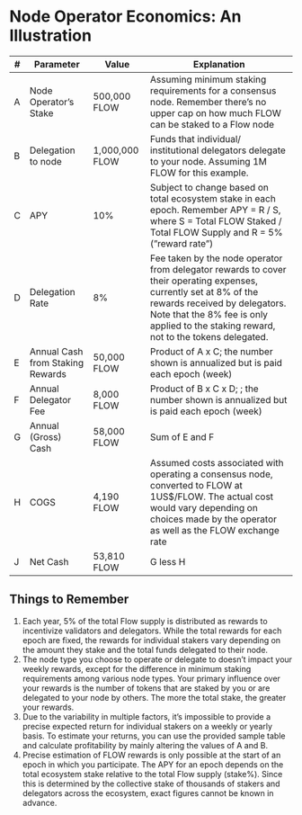 # Node Operator Economics: An Illustration

| # | Parameter  | Value | Explanation  |
| -------- | ------------- | ------------- | ------------- |
| A| Node Operator’s Stake  | 500,000 FLOW  | Assuming minimum staking requirements for a consensus node. Remember there’s no upper cap on how much FLOW can be staked to a Flow node  |
| B| Delegation to node | 1,000,000 FLOW  | Funds that individual/ institutional delegators delegate to your node. Assuming 1M FLOW for this example.  |
| C | APY | 10%  | Subject to change based on total ecosystem stake in each epoch. Remember APY = R / S, where S = Total FLOW Staked / Total FLOW Supply and R = 5% (”reward rate”) |
| D | Delegation Rate | 8%  | Fee taken by the node operator from delegator rewards to cover their operating expenses, currently set at 8% of the rewards received by delegators. Note that the 8% fee is only applied to the staking reward, not to the tokens delegated. |
| E | Annual Cash from Staking Rewards | 50,000 FLOW  | Product of A x C; the number shown is annualized but is paid each epoch (week) |
| F | Annual Delegator Fee | 8,000 FLOW  | Product of B x C x D; ; the number shown is annualized but is paid each epoch (week) |
| G | Annual (Gross) Cash | 58,000 FLOW  | Sum of E and F |
| H | COGS | 4,190 FLOW  | Assumed costs associated with operating a consensus node, converted to FLOW at 1US$/FLOW. The actual cost would vary depending on choices made by the operator as well as the FLOW exchange rate |
| J | Net Cash | 53,810 FLOW  | G less H |

## Things to Remember

1. Each year, 5% of the total Flow supply is distributed as rewards to incentivize validators and delegators. While the total rewards for each epoch are fixed, the rewards for individual stakers vary depending on the amount they stake and the total funds delegated to their node.
2. The node type you choose to operate or delegate to doesn’t impact your weekly rewards, except for the difference in minimum staking requirements among various node types. Your primary influence over your rewards is the number of tokens that are staked by you or are delegated to your node by others. The more the total stake, the greater your rewards.
3. Due to the variability in multiple factors, it’s impossible to provide a precise expected return for individual stakers on a weekly or yearly basis. To estimate your returns, you can use the provided sample table and calculate profitability by mainly altering the values of A and B.
4. Precise estimation of FLOW rewards is only possible at the start of an epoch in which you participate. The APY for an epoch depends on the total ecosystem stake relative to the total Flow supply (stake%). Since this is determined by the collective stake of thousands of stakers and delegators across the ecosystem, exact figures cannot be known in advance.
